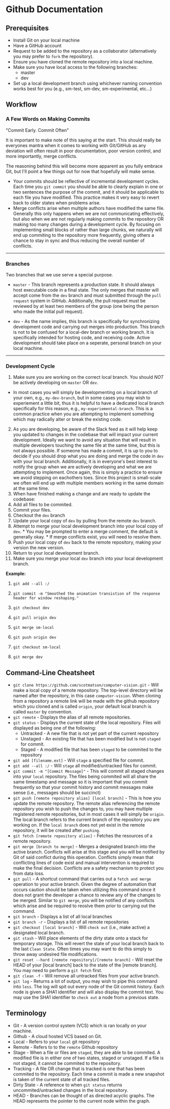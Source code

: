 # Github Documentation

## Prerequisites
* Install Git on your local machine
* Have a GitHub account
* Request to be added to the repository as a collaborator (alternatively you may prefer to `fork` the repository).
* Ensure you have cloned the remote repository into a local machine.
* Make sure you have local access to the following branches:
  * master
  * dev
* Set up a local development branch using whichever naming convention works best for you (e.g., sm-test, sm-dev, sm-experimental, etc...)

## Workflow
### A Few Words on Making Commits
  "Commit Early. Commit Often"
  
  It is important to make note of this saying at the start. This should really be everyones mantra when it comes to working with Git/GitHub as any deviation will often result in poor documentation, poor version control, and more importantly, merge conflicts.
 
  The reasoning behind this will become more apparent as you fully embrace Git, but I'll point a few things out for now that hopefully will make sense.
  
* Your commits should be reflective of incremental development cycles. Each time you `git commit` you should be able to clearly explain in one or two sentences the purpose of the commit, and it should be applicable to each file you have modified. This practice makes it very easy to revert back to older states when problems arise.
* Merge conflicts arise when multiple authors have modified the same file. Generally this only happens when we are not communicating effectively, but also when we are not regularly making commits to the repository OR making too many changes during a development cycle. By focusing on implementing small blocks of rather than large chunks, we naturally will end up commiting to the repository more frequently, giving others a chance to stay in sync and thus reducing the overall number of conflicts.

---

### Branches
Two branches that we use serve a special purpose.

* `master` - This branch represents a production state. It should always host executable code in a final state. The only merges that master will accept come from the `dev` branch and must submitted through the `pull request` system in GitHub. Additionally, the pull request must be reviewed by at least two members of the group (one being the person who made the initial pull request).

* `dev` - As the name implies, this branch is specifically for synchronizing development code and carrying out merges into production. This branch is not to be confused for a local-dev branch or working branch. It is specifically intended for hosting code, and receiving code. Active development should take place on a seperate, personal branch on your local machine.

---

### Development Cycle  
1. Make sure you are working on the correct local branch. You should *NOT* be actively developing on `master` OR `dev`.  
  * In most cases you will simply be developmenting on a local branch of your own, e.g., `my-dev-branch`, but in some cases you may wish to experiement a little bit, thus it is helpful to have a dedicated local branch specifically for this reason, e.g., `my-experiemental-branch`. This is a common practice when you are attempting to implement something which may radically alter or break the existing code.
2. As you are developing, be aware of the Slack feed as it will help keep you updated to changes in the codebase that will impact your current development. Ideally we want to avoid any situation that will result in multiple developers touching the same file at the same time, but this is not always possible. If someone has made a commit, it is up to you to decide if you should drop what you are doing and merge the code in `dev` with your local branch. Additionally, it is in everyone's best interest to notify the group when we are actively developing and what we are attempting to implement. Once again, this is simply a practice to ensure we avoid stepping on eachothers toes. Since this project is small-scale we often will end up with multiple members working in the same domain at the same time.
3. When have finished making a change and are ready to update the codebase:
  1. Add all files to be commited.
  2. Commit your files.
  3. Checkout the `dev` branch
  4. Update your local copy of `dev` by pulling from the remote `dev` branch.
  5. Attempt to merge your local development branch into your local copy of `dev`.
    * You may be prompted to enter a merge comment, the default is generally okay.
    * If merge conflicts exist, you will need to resolve them.
  6. Push your local copy of `dev` back to the remote repository, making your version the new version.
  7. Return to your local development branch.
  8. Make sure you merge your local `dev` branch into your local development branch.
  
  **Example:**
  
  1. `git add --all :/`
  
  2. `git commit -m "Smoothed the animation transistion of the response header for window reshaping."`
  
  3. `git checkout dev`
  
  4. `git pull origin dev`
  
  5. `git merge sm-local`
  
  6. `git push origin dev`
  
  7. `git checkout sm-local`
  
  8. `git merge dev`

## Command-Line Cheatsheet
* `git clone https://github.com/scotmatson/computer-vision.git` - Will make a local copy of a remote repository. The top-level directory will be named after the repository, in this case `computer-vision`. When cloning from a repository a remote link will be made with the github repository which you cloned and is called `origin`, your default local branch is called `master` by convention.
* `git remote` - Displays the alias of all remote repositories.
* `git status` - Displays the current state of the local repository. Files will displayed as being one of the following:
  * Untracked - A new file that is not yet part of the current repository
  * Unstaged - An existing file that has been modified but is not `staged` for commit.
  * Staged - A modified file that has been `staged` to be commited to the repository
* `git add [filename.ext]` - Will `stage` a specified file for commit.
* `git add --all :/` - Will `stage` all modified/untracked files for commit.
* `git commit -m "[Commit Message]"` - This will commit all staged changes into your `local` repository. The files being commited will all share the same timestamp and message so it is important that you commit frequently so that your commit history and commit messages make sense (i.e., messages should be succinct)
* `git push [remote repository alias] [local branch]` - This is how you update the remote repository. The remote alias referencing the remote repository you wish to push the changes to, you may have multiple registered remote repositories, but in most cases it will simply be `origin`. The local branch refers to the current branch of the repository you are working on. If the `local branch` does not yet exist in the remote repository, it will be created after `pushing`.
* `git fetch [remote repository alias]` - Fetches the resources of a remote repository.
* `git merge [branch to merge]` - Merges a designated branch into the active branch. Conflicts will arise at this stage and you will be notified by Git of said conflict during this operation. Conflicts simply mean that conflicting lines of code exist and manual intervention is required to make the final decision. Conflicts are a safety mechanism to protect you from data loss.
* `git pull` - A shortcut command that carries out a `fetch and merge` operation to your active branch. Given the degree of automation that occurs caution should be taken when utilizing this command since it does not grant the developer a chance to review any of the changes to be merged. Similar to `git merge`, you will be notified of any conflicts which arise and be required to reoslve them prior to carrying out the command.
* `git branch` - Displays a list of all local branches
* `git branch -r` - Displays a list of all remote repositories
* `git checkout [local branch]` - Will `check out` (i.e., make active) a designated local branch.
* `git stash` - Will place elements of the dirty state onto a stack for temporary storage. This will revert the state of your local branch back to the last `Clean State`. Often times you may want to do this simply to throw away undesired file modifications.
* `git reset --hard [remote repository]/[remote branch]` - Will reset the HEAD of your [local branch] back to the state of the [remote branch]. You may need to perform a `git fetch` first.
* `git clean -f` - Will remove all untracked files from your active branch.
* `git log` - Returns a lot of output, you may wish to pipe this command into `less`. The log will spit out every node of the Git commit history. Each node is given a SHA1 identifier and will also display the commit text. You may use the SHA1 identifier to `check out` a node from a previous state.

## Terminology
* Git - A version control system (VCS) which is ran locally on your machine.
* Github - A cloud hosted VCS based on Git.
* Local - Refers to your `local` git repository
* Remote - Refers to to the `remote` Github repository
* Stage - When a file or files are `staged`, they are able to be commited. A modified file is in either one of two states, staged or unstaged. If a file is not staged, it cannot be commited to the repository.
* Tracking - A file OR change that is tracked is one that has been commited to the repository. Each time a commit is made a new snapshot is taken of the current state of all tracked files.
* Dirty State - A reference to when `git status` returns uncommited/untracked changes in the local repository.
* HEAD - Branches can be thought of as directed acyclic graphs. The HEAD represents the pointer to the current node within the graph.
